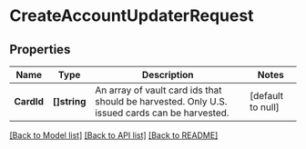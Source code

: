 # CreateAccountUpdaterRequest

## Properties
Name | Type | Description | Notes
------------ | ------------- | ------------- | -------------
**CardId** | **[]string** | An array of vault card ids that should be harvested. Only U.S. issued cards can be harvested.  | [default to null]

[[Back to Model list]](../README.md#documentation-for-models) [[Back to API list]](../README.md#documentation-for-api-endpoints) [[Back to README]](../README.md)

